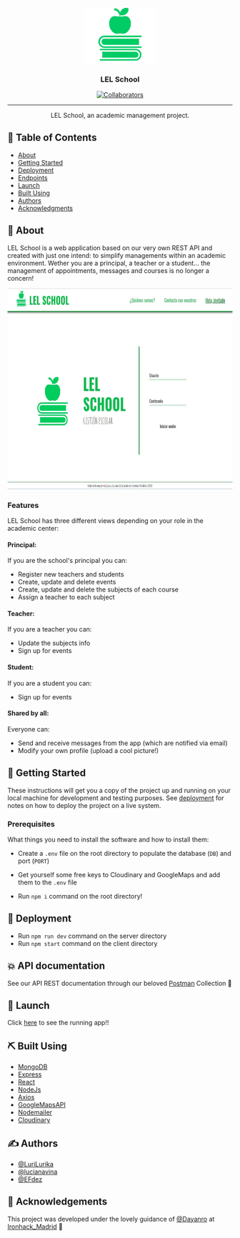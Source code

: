 <p align="center">
  <a href="" rel="noopener">
 <img width=160px src='client/public/logo512.png' alt="Project logo"></a>
</p>


<h3 align="center">LEL School</h3>

<div align="center">

  [![Collaborators](https://img.shields.io/badge/collaborators-3%20powergirls-ff69b4)]() 


</div>

---

<p align="center"> LEL School, an academic management project.
    <br> 
</p>

## 📝 Table of Contents
- [About](#about)
- [Getting Started](#getting_started)
- [Deployment](#deployment)
- [Endpoints](#endpoints)
- [Launch](#launch)
- [Built Using](#built_using)
- [Authors](#authors)
- [Acknowledgments](#acknowledgement)

## 🧐 About <a name = "about"></a>
LEL School is a web application based on our very own REST API and created with just one intend: to simplify managements within an academic environment. Wether you are a principal, a teacher or a student... the management of appointments, messages and courses is no longer a concern!

<p align="center">
<a href="" rel="noopener">
 <img height=450px src='client/public/login.JPG' alt="Login page">
 </a>
</p>

### Features
LEL School has three different views depending on your role in the academic center:

#### Principal:
If you are the school's principal you can:
 - Register new teachers and students
 - Create, update and delete events
 - Create, update and delete the subjects of each course
 - Assign a teacher to each subject

#### Teacher:
If you are a teacher you can:
 - Update the subjects info
 - Sign up for events

#### Student:
If you are a student you can:
 - Sign up for events

#### Shared by all:
Everyone can:
 - Send and receive messages from the app (which are notified via email)
 - Modify your own profile (upload a cool picture!)



## 🏁 Getting Started <a name = "getting_started"></a>
These instructions will get you a copy of the project up and running on your local machine for development and testing purposes. See [deployment](#deployment) for notes on how to deploy the project on a live system.

### Prerequisites
What things you need to install the software and how to install them:


- Create a `.env` file on the root directory to populate the database (`DB`) and port (`PORT`)

- Get yourself some free keys to Cloudinary and GoogleMaps and add them to the `.env` file

- Run `npm i` command on the root directory!

## 🔧 Deployment  <a name = "deployment"></a>

- Run `npm run dev` command on the server directory
- Run `npm start` command on the client directory


## :collision: API documentation <a name = "endpoints"></a>
See our API REST documentation through our beloved [Postman](https://documenter.getpostman.com/view/11893682/T1LLFTi5?version=latest#af61b941-31ff-477f-a99f-2f9995529e9f) Collection :love_letter:


## 🚀 Launch <a name = "launch"></a>
Click [here](https://schoolhack.herokuapp.com/) to see the running app!!


## ⛏️ Built Using <a name = "built_using"></a>
- [MongoDB](https://www.mongodb.com/) 
- [Express](https://expressjs.com/) 
- [React](https://reactjs.org/)
- [NodeJs](https://nodejs.org/en/) 
- [Axios](https://github.com/axios/axios)
- [GoogleMapsAPI](https://github.com/googlemaps/google-maps-services-js) 
- [Nodemailer](https://nodemailer.com/) 
- [Cloudinary](https://www.cloudinary.com/) 


## ✍️ Authors <a name = "authors"></a>
- [@LuriLurika](https://github.com/LuriLurika) 
- [@lucianavina](https://github.com/lucianavina) 
- [@EFdez](https://github.com/EFdez) 


## 🎉 Acknowledgements <a name = "acknowledgement"></a>
This project was developed under the lovely guidance of [@Dayanro](https://github.com/Dayanro) at [Ironhack_Madrid](https://www.ironhack.com/es/madrid) :blue_heart:
